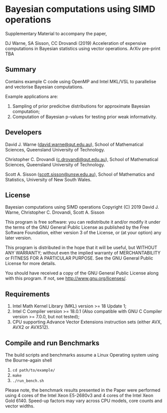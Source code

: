 # Bayesian computations using SIMD operations

Supplementary Material to accompany the paper, 

DJ Warne, SA Sisson, CC Drovandi (2019) Acceleration of expensive computations in
Bayesian statistics using vector operations. ArXiv pre-print TBA

## Summary

Contains example C code using OpenMP and Intel MKL/VSL to parallelise and vectorise Bayesian computations.

Example applications are:
1. Sampling of prior predicitve distributions for approximate Bayesian computation;
2. Computation of Bayesian p-values for testing prior weak informativity. 

## Developers
David J. Warne (david.warne@qut.edu.au), School of Mathematical Sciences, Queensland University of Technology.

Christopher C. Drovandi (c.drovandi@qut.edu.au), School of Mathematical Sciences, Queensland University of Technology.

Scott A. Sisson (scott.sisson@unsw.edu.au), School of Mathematics and Statistics, University of New South Wales.

## License

Bayesian computations using SIMD operations
Copyright (C) 2019  David J. Warne, Christopher C. Drovandi, Scott A. Sisson

This program is free software: you can redistribute it and/or modify
it under the terms of the GNU General Public License as published by
the Free Software Foundation, either version 3 of the License, or
(at your option) any later version.

This program is distributed in the hope that it will be useful,
but WITHOUT ANY WARRANTY; without even the implied warranty of
MERCHANTABILITY or FITNESS FOR A PARTICULAR PURPOSE.  See the
GNU General Public License for more details.

You should have received a copy of the GNU General Public License
along with this program.  If not, see <http://www.gnu.org/licenses/>.



## Requirements

1. Intel Math Kernel Library (MKL) version >= 18 Update 1;
2. Intel C Compiler  version >= 18.0.1 (Also compatible with GNU C Compiler version >= 7.0.0, but not tested);
3. CPU supporting  Advance Vector Extensions instruction sets (either AVX, AVX2 or AVX512).

## Compile and run Benchmarks

The build scripts and benchmarks assume a Linux Operating system using the Bourne-again shell 

1. `cd path/to/example/`
2. `make`
3. `./run_bench.sh`

Please note, the benchmark results presented in the Paper were performed using 4 cores of the Intel Xeon E5-2680v3 and 4 cores of the Intel Xeon Gold 6140. Speed-up factors may vary across CPU models, core counts and vector widths. 
